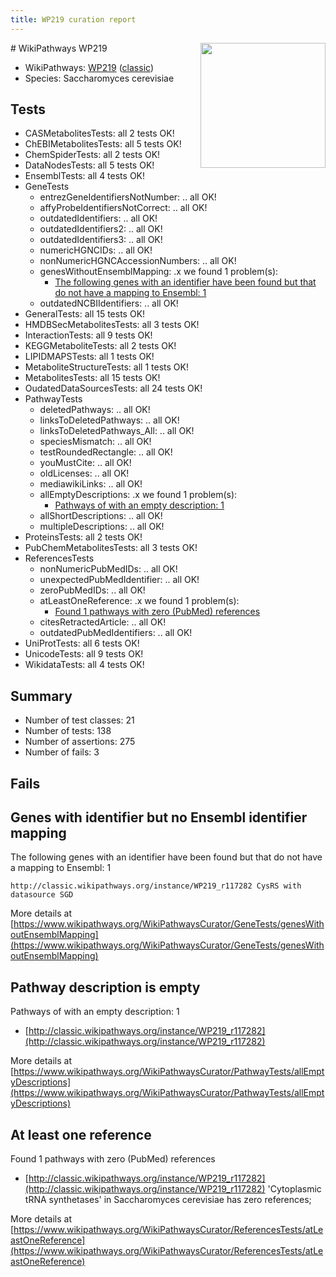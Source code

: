 ```yaml
---
title: WP219 curation report
---
```


<img style="float: right; width: 200px" src="https://upload.wikimedia.org/wikipedia/commons/thumb/8/83/Wplogo_with_text_500.png/640px-Wplogo_with_text_500.png" />
# WikiPathways WP219

* WikiPathways: [WP219](https://wikipathways.org/pathways/WP219) ([classic](https://classic.wikipathways.org/instance/WP219))
* Species: Saccharomyces cerevisiae
## Tests
* CASMetabolitesTests: all 2 tests OK!
* ChEBIMetabolitesTests: all 5 tests OK!
* ChemSpiderTests: all 2 tests OK!
* DataNodesTests: all 5 tests OK!
* EnsemblTests: all 4 tests OK!
* GeneTests
    * entrezGeneIdentifiersNotNumber: .. all OK!
    * affyProbeIdentifiersNotCorrect: .. all OK!
    * outdatedIdentifiers: .. all OK!
    * outdatedIdentifiers2: .. all OK!
    * outdatedIdentifiers3: .. all OK!
    * numericHGNCIDs: .. all OK!
    * nonNumericHGNCAccessionNumbers: .. all OK!
    * genesWithoutEnsemblMapping: .x we found 1 problem(s):
        * [The following genes with an identifier have been found but that do not have a mapping to Ensembl: 1](#40286d83)
    * outdatedNCBIIdentifiers: .. all OK!
* GeneralTests: all 15 tests OK!
* HMDBSecMetabolitesTests: all 3 tests OK!
* InteractionTests: all 9 tests OK!
* KEGGMetaboliteTests: all 2 tests OK!
* LIPIDMAPSTests: all 1 tests OK!
* MetaboliteStructureTests: all 1 tests OK!
* MetabolitesTests: all 15 tests OK!
* OudatedDataSourcesTests: all 24 tests OK!
* PathwayTests
    * deletedPathways: .. all OK!
    * linksToDeletedPathways: .. all OK!
    * linksToDeletedPathways_All: .. all OK!
    * speciesMismatch: .. all OK!
    * testRoundedRectangle: .. all OK!
    * youMustCite: .. all OK!
    * oldLicenses: .. all OK!
    * mediawikiLinks: .. all OK!
    * allEmptyDescriptions: .x we found 1 problem(s):
        * [Pathways of with an empty description: 1](#798a4967)
    * allShortDescriptions: .. all OK!
    * multipleDescriptions: .. all OK!
* ProteinsTests: all 2 tests OK!
* PubChemMetabolitesTests: all 3 tests OK!
* ReferencesTests
    * nonNumericPubMedIDs: .. all OK!
    * unexpectedPubMedIdentifier: .. all OK!
    * zeroPubMedIDs: .. all OK!
    * atLeastOneReference: .x we found 1 problem(s):
        * [Found 1 pathways with zero (PubMed) references](#d0a459f0)
    * citesRetractedArticle: .. all OK!
    * outdatedPubMedIdentifiers: .. all OK!
* UniProtTests: all 6 tests OK!
* UnicodeTests: all 9 tests OK!
* WikidataTests: all 4 tests OK!


## Summary

* Number of test classes: 21
* Number of tests: 138
* Number of assertions: 275
* Number of fails: 3

## Fails

<a name="40286d83" />

## Genes with identifier but no Ensembl identifier mapping

The following genes with an identifier have been found but that do not have a mapping to Ensembl: 1
```
http://classic.wikipathways.org/instance/WP219_r117282 CysRS with datasource SGD
```

More details at [https://www.wikipathways.org/WikiPathwaysCurator/GeneTests/genesWithoutEnsemblMapping](https://www.wikipathways.org/WikiPathwaysCurator/GeneTests/genesWithoutEnsemblMapping)

<a name="798a4967" />

## Pathway description is empty

Pathways of with an empty description: 1

* [http://classic.wikipathways.org/instance/WP219_r117282](http://classic.wikipathways.org/instance/WP219_r117282)

More details at [https://www.wikipathways.org/WikiPathwaysCurator/PathwayTests/allEmptyDescriptions](https://www.wikipathways.org/WikiPathwaysCurator/PathwayTests/allEmptyDescriptions)

<a name="d0a459f0" />

## At least one reference

Found 1 pathways with zero (PubMed) references

* [http://classic.wikipathways.org/instance/WP219_r117282](http://classic.wikipathways.org/instance/WP219_r117282) 'Cytoplasmic tRNA synthetases' in Saccharomyces cerevisiae has zero references; 


More details at [https://www.wikipathways.org/WikiPathwaysCurator/ReferencesTests/atLeastOneReference](https://www.wikipathways.org/WikiPathwaysCurator/ReferencesTests/atLeastOneReference)

